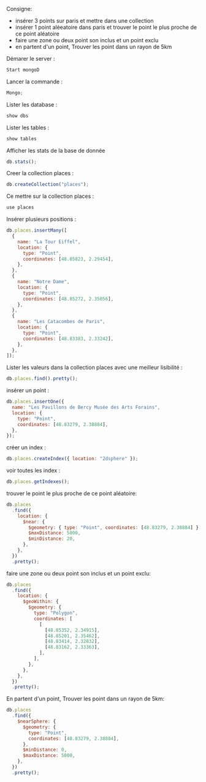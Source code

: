Consigne:

- insérer 3 points sur paris et mettre dans une collection
- insérer 1 point aléeatoire dans paris et trouver le point le plus proche de ce point aléatoire
- faire une zone ou deux point son inclus et un point exclu
- en partent d'un point, Trouver les point dans un rayon de 5km

Démarer le server :

```js
Start mongoD
```

Lancer la commande :

```js
Mongo;
```

Lister les database :

```js
show dbs
```

Lister les tables :

```js
show tables
```

Afficher les stats de la base de donnée

```js
db.stats();
```

Creer la collection places :

```js
db.createCollection("places");
```

Ce mettre sur la collection places :

```js
use places
```

Insérer plusieurs positions :

```js
db.places.insertMany([
  {
    name: "La Tour Eiffel",
    location: {
      type: "Point",
      coordinates: [48.85823, 2.29454],
    },
  },
  {
    name: "Notre Dame",
    location: {
      type: "Point",
      coordinates: [48.85272, 2.35056],
    },
  },
  {
    name: "Les Catacombes de Paris",
    location: {
      type: "Point",
      coordinates: [48.83383, 2.33242],
    },
  },
]);
```

Lister les valeurs dans la collection places avec une meilleur lisibilité :

```js
db.places.find().pretty();
```

insérer un point :

```js
db.places.insertOne({
  name: "Les Pavillons de Bercy Musée des Arts Forains",
  location: {
    type: "Point",
    coordinates: [48.83279, 2.38884],
  },
});
```

créer un index :

```js
db.places.createIndex({ location: "2dsphere" });
```

voir toutes les index :

```js
db.places.getIndexes();
```

trouver le point le plus proche de ce point aléatoire:

```js
db.places
  .find({
    location: {
      $near: {
        $geometry: { type: "Point", coordinates: [48.83279, 2.38884] },
        $maxDistance: 5000,
        $minDistance: 20,
      },
    },
  })
  .pretty();
```

faire une zone ou deux point son inclus et un point exclu:

```js
db.places
  .find({
    location: {
      $geoWithin: {
        $geometry: {
          type: "Polygon",
          coordinates: [
            [
              [48.85352, 2.34915],
              [48.85201, 2.35462],
              [48.83414, 2.32832],
              [48.83162, 2.33363],
            ],
          ],
        },
      },
    },
  })
  .pretty();
```

En partent d'un point, Trouver les point dans un rayon de 5km:

```js
db.places
  .find({
    $nearSphere: {
      $geometry: {
        type: "Point",
        coordinates: [48.83279, 2.38884],
      },
      $minDistance: 0,
      $maxDistance: 5000,
    },
  })
  .pretty();
```
